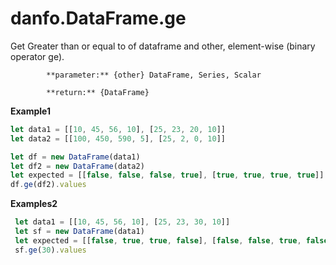 # danfo.DataFrame.ge

Get Greater than or equal to of dataframe and other, element-wise \(binary operator ge\).

            **parameter:** {other} DataFrame, Series, Scalar

            **return:** {DataFrame}

**Example1**

```javascript
let data1 = [[10, 45, 56, 10], [25, 23, 20, 10]]
let data2 = [[100, 450, 590, 5], [25, 2, 0, 10]]

let df = new DataFrame(data1)
let df2 = new DataFrame(data2)
let expected = [[false, false, false, true], [true, true, true, true]]
df.ge(df2).values
```

**Examples2**

```javascript
 let data1 = [[10, 45, 56, 10], [25, 23, 30, 10]]
 let sf = new DataFrame(data1)
 let expected = [[false, true, true, false], [false, false, true, false]]
 sf.ge(30).values
```

